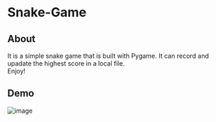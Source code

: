 # Snake-Game
## About
It is a simple snake game that is built with Pygame. It can record and upadate the highest score in a local file. <br>
Enjoy!

## Demo
![image](https://user-images.githubusercontent.com/53128080/147372084-668ce713-7d3b-4f08-b1a7-c266b2adfd00.png)

